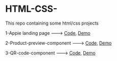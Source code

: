 # HTML-CSS-
This repo containing some html/css projects

1-Appie landing page ---> [Code](https://github.com/AbderahmanBenchalel/HTML-CSS-projects/tree/main/Appie-landing-page), [Demo](https://appie-benchalel.netlify.app/)

2-Product-preview-component ---> [Code](https://github.com/AbderahmanBenchalel/HTML-CSS-projects/tree/main/product-preview-card-component-main), [Demo](https://product-preview-component-99.netlify.app/)

3-QR-code-component ---> [Code](https://github.com/AbderahmanBenchalel/HTML-CSS-projects/tree/main/qr-code-component-main), [Demo](https://design-of-qr-code-component.netlify.app/)
